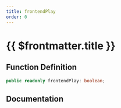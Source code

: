 ```yaml
---
title: frontendPlay
order: 0
---
```


# {{ $frontmatter.title }}

## Function Definition

```ts
public readonly frontendPlay: boolean;
```

## Documentation

<!--@include: ./parts/frontendPlay.md-->
